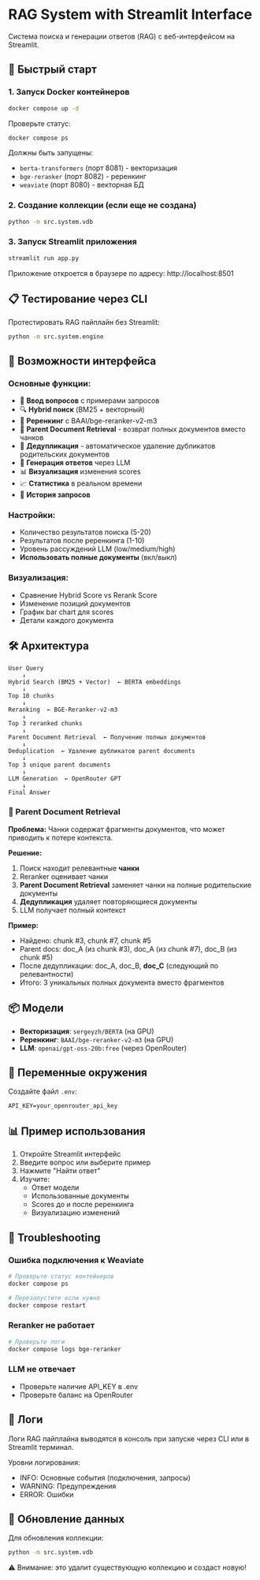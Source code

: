 # RAG System with Streamlit Interface

Система поиска и генерации ответов (RAG) с веб-интерфейсом на Streamlit.

## 🚀 Быстрый старт

### 1. Запуск Docker контейнеров

```bash
docker compose up -d
```

Проверьте статус:
```bash
docker compose ps
```

Должны быть запущены:
- `berta-transformers` (порт 8081) - векторизация
- `bge-reranker` (порт 8082) - реренкинг
- `weaviate` (порт 8080) - векторная БД

### 2. Создание коллекции (если еще не создана)

```bash
python -m src.system.vdb
```

### 3. Запуск Streamlit приложения

```bash
streamlit run app.py
```

Приложение откроется в браузере по адресу: http://localhost:8501

## 📋 Тестирование через CLI

Протестировать RAG пайплайн без Streamlit:

```bash
python -m src.system.engine
```

## 🎯 Возможности интерфейса

### Основные функции:
- 💬 **Ввод вопросов** с примерами запросов
- 🔍 **Hybrid поиск** (BM25 + векторный)
- 🎯 **Реренкинг** с BAAI/bge-reranker-v2-m3
- 📖 **Parent Document Retrieval** - возврат полных документов вместо чанков
- 🔄 **Дедупликация** - автоматическое удаление дубликатов родительских документов
- 🤖 **Генерация ответов** через LLM
- 📊 **Визуализация** изменения scores
- 📈 **Статистика** в реальном времени
- 📜 **История запросов**

### Настройки:
- Количество результатов поиска (5-20)
- Результатов после реренкинга (1-10)
- Уровень рассуждений LLM (low/medium/high)
- **Использовать полные документы** (вкл/выкл)

### Визуализация:
- Сравнение Hybrid Score vs Rerank Score
- Изменение позиций документов
- График bar chart для scores
- Детали каждого документа

## 🛠️ Архитектура

```
User Query
    ↓
Hybrid Search (BM25 + Vector)  ← BERTA embeddings
    ↓
Top 10 chunks
    ↓
Reranking  ← BGE-Reranker-v2-m3
    ↓
Top 3 reranked chunks
    ↓
Parent Document Retrieval  ← Получение полных документов
    ↓
Deduplication  ← Удаление дубликатов parent documents
    ↓
Top 3 unique parent documents
    ↓
LLM Generation  ← OpenRouter GPT
    ↓
Final Answer
```

### 📖 Parent Document Retrieval

**Проблема:** Чанки содержат фрагменты документов, что может приводить к потере контекста.

**Решение:**
1. Поиск находит релевантные **чанки**
2. Reranker оценивает чанки
3. **Parent Document Retrieval** заменяет чанки на полные родительские документы
4. **Дедупликация** удаляет повторяющиеся документы
5. LLM получает полный контекст

**Пример:**
- Найдено: chunk #3, chunk #7, chunk #5
- Parent docs: doc_A (из chunk #3), doc_A (из chunk #7), doc_B (из chunk #5)
- После дедупликации: doc_A, doc_B, **doc_C** (следующий по релевантности)
- Итого: 3 уникальных полных документа вместо фрагментов

## 📦 Модели

- **Векторизация**: `sergeyzh/BERTA` (на GPU)
- **Реренкинг**: `BAAI/bge-reranker-v2-m3` (на GPU)
- **LLM**: `openai/gpt-oss-20b:free` (через OpenRouter)

## 🔧 Переменные окружения

Создайте файл `.env`:

```env
API_KEY=your_openrouter_api_key
```

## 📊 Пример использования

1. Откройте Streamlit интерфейс
2. Введите вопрос или выберите пример
3. Нажмите "Найти ответ"
4. Изучите:
   - Ответ модели
   - Использованные документы
   - Scores до и после реренкинга
   - Визуализацию изменений

## 🐛 Troubleshooting

### Ошибка подключения к Weaviate
```bash
# Проверьте статус контейнеров
docker compose ps

# Перезапустите если нужно
docker compose restart
```

### Reranker не работает
```bash
# Проверьте логи
docker compose logs bge-reranker
```

### LLM не отвечает
- Проверьте наличие API_KEY в .env
- Проверьте баланс на OpenRouter

## 📝 Логи

Логи RAG пайплайна выводятся в консоль при запуске через CLI или в Streamlit терминал.

Уровни логирования:
- INFO: Основные события (подключения, запросы)
- WARNING: Предупреждения
- ERROR: Ошибки

## 🔄 Обновление данных

Для обновления коллекции:
```bash
python -m src.system.vdb
```

⚠️ Внимание: это удалит существующую коллекцию и создаст новую!
